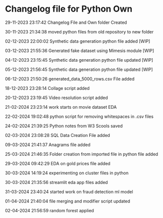 # Changelog file for Python Own

29-11-2023 23:17:42 Changelog File and Own folder Created

30-11-2023 21:34:38 moved python files from old repository to new folder

02-12-2023 22:00:02 Synthetic data generation python file added [WIP]

03-12-2023 21:55:36 Generated fake dataset using Mimesis module [WIP]

04-12-2023 23:15:45 Synthetic data generation python file updated [WIP]

05-12-2023 21:56:45 Synthetic data generation python file updated [WIP]

06-12-2023 21:50:26 generated_data_5000_rows.csv File added

18-12-2023 23:28:14 Collage script added

20-12-2023 23:19:45 Video resolution script added

21-02-2024 23:23:14 work starts on movie dataset EDA

22-02-2024 19:02:48 python script for removing whitespaces in .csv files

24-02-2024 21:39:25 Python notes from W3 Scools saved

02-03-2024 23:08:28 SQL Data Creation File added

09-03-2024 21:41:37 Anagrams file added

25-03-2024 21:46:35 Folder creation from imported file in python file added

29-03-2024 09:42:29 EDA on gold prices file added

30-03-2024 14:19:24 experimenting on cluster files in python

30-03-2024 21:35:56 streamlit eda app files added

31-03-2024 23:40:24 started work on fraud detection ml model

01-04-2024 21:40:04 file merging and modifier script updated

02-04-2024 21:56:59 random forest applied